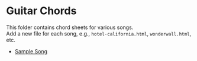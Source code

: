 # Guitar Chords

This folder contains chord sheets for various songs.  
Add a new file for each song, e.g., `hotel-california.html`, `wonderwall.html`, etc.

- [Sample Song](sample-song.html)
